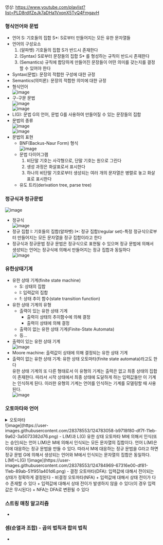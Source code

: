 영상: https://www.youtube.com/playlist?list=PLD8rdlfZeJk7aDHa1VxqnX5TyQ4FmgavH

### 형식언어와 문법
- 언어
  S: 기호들의 집합
  S*: S로부터 만들어지는 모든 유한 문자열들
- 언어의 구성요소
  1. (알파벳) 기호들의 집합 S가 반드시 존재한다
  2. (Syntax) S로부터 문장들의 집합 S* 를 형성하는 규칙이 반드시 존재한다
  3. (Semantics) 규칙에 합당하게 만들어진 문장들이 어떤 의미를 갖는지를 결정할 수 있어야 한다
- Syntax(문법): 문장의 적합한 구성에 대한 규정
- Semantics(의미론): 문장의 적합한 의미에 대한 규정
- 형식언어   
![image](https://user-images.githubusercontent.com/28378553/124775605-b7a4cd80-df79-11eb-9030-c5f9b73aad9d.png)
- 구-구문 문법   
![image](https://user-images.githubusercontent.com/28378553/124775735-d4410580-df79-11eb-8079-afc58ddebfda.png)   
![image](https://user-images.githubusercontent.com/28378553/124776157-2d109e00-df7a-11eb-954f-fde30459150d.png)
- L(G): 문법 G의 언어, 문법 G를 사용하여 만들어질 수 있는 문장들의 집합
- 문법의 종류   
![image](https://user-images.githubusercontent.com/28378553/124776876-c0e26a00-df7a-11eb-84c8-b01cf7145a68.png)   
![image](https://user-images.githubusercontent.com/28378553/124777179-fdae6100-df7a-11eb-92c4-1130993ffab1.png)
- 문법의 표현
  + BNF(Backus-Naur Form) 형식   
  ![image](https://user-images.githubusercontent.com/28378553/124777767-6695d900-df7b-11eb-86e0-82b7744d58de.png)
  + 문법 다이어그램
    1. 비단말 기호는 사각형으로, 단말 기호는 원으로 그린다
    2. 생성 과정은 화살표로서 표시한다
    3. 하나의 비단말 기호로부터 생성되는 여러 개의 문자열은 병렬로 놓고 화살표로 표시한다
  + 유도 트리(derivation tree, parse tree)

### 정규식과 정규문법
![image](https://user-images.githubusercontent.com/28378553/124778487-f9367800-df7b-11eb-8ebc-b778ffa5b332.png)
- 정규식   
![image](https://user-images.githubusercontent.com/28378553/124778704-2125db80-df7c-11eb-97cf-290e73a89d75.png)
- 정규 집합
I: 기호들의 집합(알파벳)
I*: 정규 집합(regular set)-특정 정규식으로부터 만들어지는 모든 문자열을 정규 집합이라고 한다
- 정규식과 정규문법
정규 문법은 정규식으로 표현될 수 있으며 정규 문법에 의해서 생성되는 언어는 정규식에 의해서 만들어지는 정규 집합과 동일하다   
![image](https://user-images.githubusercontent.com/28378553/124779371-af9a5d00-df7c-11eb-9c65-957471d76d4d.png)

### 유한상태기계
- 유한 상태 기계(finite state machine)
  + S: 상태의 집합
  + I: 입력값의 집합
  + f: 상태 추이 함수(state transition function)
- 유한 상태 기계의 유형
  + 출력이 있는 유한 상태 기계
    - 출력이 상태의 추이함수에 의해 결정
    - 출력이 상태에 의해 결정
  + 출력이 없는 유한 상태 기계(Finite-State Automata)
  + 등...
- 출력이 있는 유한 상태 기계   
![image](https://user-images.githubusercontent.com/28378553/124780360-7dd5c600-df7d-11eb-9b8a-830cdfa680cd.png)
- Moore machine: 출력값이 상태에 의해 결정되는 유한 상태 기계
- 출력이 없는 유한 상태 기계: 유한 상태 오토마타(finite state automata)라고도 한다   
유한 상태 기계의 또 다른 형태로서 이 유형의 기계는 출력은 없고 최종 상태의 집합이 존재한다. 따라서 시작 상태에서 최종 상태에 도달하게 하는 입력값들만 이 기계는 인식하게 된다. 이러한 유형의 기계는 언어를 인식하는 기계를 모델링할 때 사용된다.   
![image](https://user-images.githubusercontent.com/28378553/124782249-0b65e580-df7f-11eb-83d6-487bd43e64cd.png)

### 오토마타와 언어

<details>
<summary>오토마타</summary>

계산 능력이 있는 추상 기계와 그 기계를 이용해서 풀 수 있는 문제들을 연구하는 분야  
형식 언어를 정의하는 관점에서 컴파일러에서 구분 분석을 하면서 추상 구문 트리를 생성할 때  
계산 능력을 가진 추상 기계를 논하는 관점에서 계산 이론적으로 P-NP문제와도 연관성 있음
</details>
![image](https://user-images.githubusercontent.com/28378553/124783058-b9718f80-df7f-11eb-9a62-3a5073382d76.png)
- L(M)과 L(G)   
유한 상태 오토마타 M에 의해서 인식(또는 승인)되는 언어 L(M)은 M에 의해서 인식되는 모든 문자열의 집합이다.   
언어 L(M)은 이에 대응하는 정규 문법을 만들 수 있다.   
따라서 M에 대응하는 정규 문법을 G라고 하면 정규 문법 G에 의해서 생성되는 언어와 M에서 인식되는 문자열의 집합은 동일하다.   
L(M)=L(G)   
![image](https://user-images.githubusercontent.com/28378553/124784969-67316e00-df81-11eb-89ab-51f951a401d6.png)
- 결정 오토마타(DFA): 입력값에 대해서 전이되는 상태가 정확하게 결정된다
- 비결정 오토마타(NFA)
  + 입력값에 대해서 상태 전이가 다수 존재할 수 있다
  + 입력값에 대해서 상태 전이가 발생하지 않을 수 있다(이 경우 입력값은 무시된다)
  + NFA는 DFA로 변환될 수 있다
 
### 스트링 매칭 알고리즘
- 

### 셈(순열과 조합) - 곱의 법칙과 합의 법칙
-
